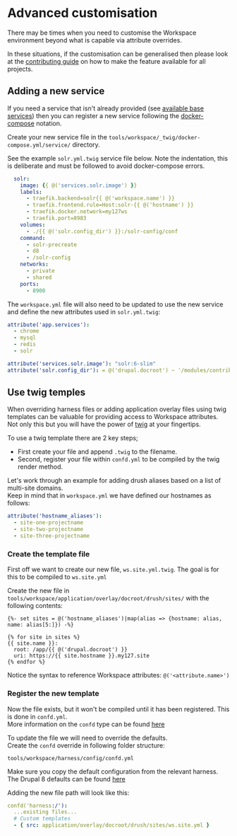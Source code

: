 # Advanced customisation

There may be times when you need to customise the Workspace environment beyond what is capable via attribute overrides.  

 In these situations, if the customisation can be generalised then please look at the [contributing guide] on how to make the feature available for all projects.


## Adding a new service
If you need a service that isn't already provided (see [available base services](https://github.com/inviqa/harness-base-php/blob/0.10.x/src/_base/_twig/docker-compose.yml/service)) then you can register a new service following the [docker-compose](https://docs.docker.com/compose/compose-file/) notation.

Create your new service file in the `tools/workspace/_twig/docker-compose.yml/service/` directory.  

See the example `solr.yml.twig` service file below. Note the indentation, this is deliberate and must be followed to avoid docker-compose errors.
```yaml
  solr:
    image: {{ @('services.solr.image') }}
    labels:
      - traefik.backend=solr{{ @('workspace.name') }}
      - traefik.frontend.rule=Host:solr-{{ @('hostname') }}
      - traefik.docker.network=my127ws
      - traefik.port=8983
    volumes:
      - ./{{ @('solr.config_dir') }}:/solr-config/conf
    command:
      - solr-precreate
      - d8
      - /solr-config
    networks:
      - private
      - shared
    ports:
      - 8900
```

The `workspace.yml` file will also need to be updated to use the new service and define the new attributes used in `solr.yml.twig`:
```yaml
attribute('app.services'):
  - chrome
  - mysql
  - redis
  - solr

attribute('services.solr.image'): "solr:6-slim"
attribute('solr.config_dir'): = @('drupal.docroot') ~ '/modules/contrib/search_api_solr/solr-conf/6.x'
```


## Use twig temples
When overriding harness files or adding application overlay files using twig templates can be valuable for providing access to Workspace attributes. Not only this but you will have the power of [twig] at your fingertips.

To use a twig template there are 2 key steps;
* First create your file and append `.twig` to the filename.
* Second, register your file within `confd.yml` to be compiled by the twig render method.

Let's work through an example for adding drush aliases based on a list of multi-site domains.  
Keep in mind that in `workspace.yml` we have defined our hostnames as follows:
```yaml
attribute('hostname_aliases'):
  - site-one-projectname
  - site-two-projectname
  - site-three-projectname
```

### Create the template file
First off we want to create our new file, `ws.site.yml.twig`. The goal is for this to be compiled to `ws.site.yml`

Create the new file in `tools/workspace/application/overlay/docroot/drush/sites/` with the following contents:
```twig
{%- set sites = @('hostname_aliases')|map(alias => {hostname: alias, name: alias[5:]}) -%}

{% for site in sites %}
{{ site.name }}:
  root: /app/{{ @('drupal.docroot') }}
  uri: https://{{ site.hostname }}.my127.site
{% endfor %}
```
Notice the syntax to reference Workspace attributes: `@('<attribute.name>')`

### Register the new template
Now the file exists, but it won't be compiled until it has been registered. This is done in `confd.yml`.  
More information on the `confd` type can be found [here](https://github.com/my127/workspace/blob/0.1.x/docs/types/confd.md)

To update the file we will need to override the defaults.  
Create the `confd` override in following folder structure:
```
tools/workspace/harness/config/confd.yml
```

Make sure you copy the default configuration from the relevant harness.   
The Drupal 8 defaults can be found [here](../../harness/config/confd.yml)

Adding the new file path will look like this:
```yaml
confd('harness:/'):
  ...existing files...
  # Custom templates
  - { src: application/overlay/docroot/drush/sites/ws.site.yml }
```

[contributing guide]: ../contribute.md
[twig]: https://twig.symfony.com/doc/3.x/
